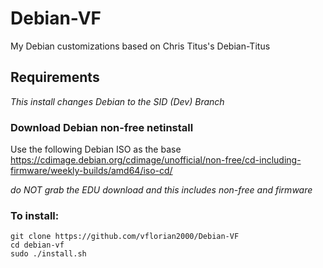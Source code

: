 # Debian-VF

My Debian customizations based on Chris Titus's Debian-Titus

## Requirements

_This install changes Debian to the SID (Dev) Branch_

### Download Debian non-free netinstall

Use the following Debian ISO as the base <https://cdimage.debian.org/cdimage/unofficial/non-free/cd-including-firmware/weekly-builds/amd64/iso-cd/>

_do NOT grab the EDU download and this includes non-free and firmware_

### To install:

```
git clone https://github.com/vflorian2000/Debian-VF
cd debian-vf
sudo ./install.sh
```
